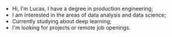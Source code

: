  - Hi, I'm Lucas, I have a degree in production engineering;
 - I am interested in the areas of data analysis and data science;
 - Currently studying about deep learning;
 - I'm looking for projects or remote job openings.
